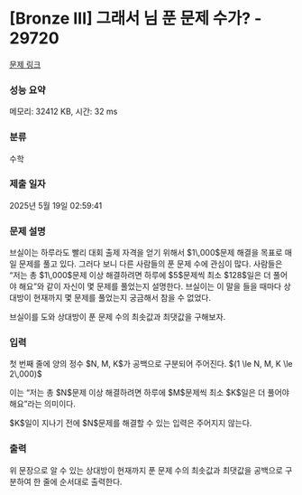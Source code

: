 # [Bronze III] 그래서 님 푼 문제 수가? - 29720 

[문제 링크](https://www.acmicpc.net/problem/29720) 

### 성능 요약

메모리: 32412 KB, 시간: 32 ms

### 분류

수학

### 제출 일자

2025년 5월 19일 02:59:41

### 문제 설명

<p>브실이는 하루라도 빨리 대회 출제 자격을 얻기 위해서 $1\,000$문제 해결을 목표로 매일 문제를 풀고 있다. 그러다 보니 다른 사람들의 푼 문제 수에 관심이 많다. 사람들은 “저는 총 $1\,000$문제 이상 해결하려면 하루에 $5$문제씩 최소 $128$일은 더 풀어야 해요”와 같이 자신이 몇 문제를 풀었는지 설명한다. 브실이는 이 말을 들을 때마다 상대방이 현재까지 몇 문제를 풀었는지 궁금해서 참을 수 없었다.</p>

<p>브실이를 도와 상대방이 푼 문제 수의 최솟값과 최댓값을 구해보자.</p>

### 입력 

 <p>첫 번째 줄에 양의 정수 $N, M, K$가 공백으로 구분되어 주어진다. $(1 \le N, M, K \le 2\,000)$</p>

<p>이는 “저는 총 $N$문제 이상 해결하려면 하루에 $M$문제씩 최소 $K$일은 더 풀어야 해요”라는 의미이다.</p>

<p>$K$일이 지나기 전에 $N$문제를 해결할 수 있는 입력은 주어지지 않는다.</p>

### 출력 

 <p>위 문장으로 알 수 있는 상대방이 현재까지 푼 문제 수의 최솟값과 최댓값을 공백으로 구분하여 한 줄에 순서대로 출력한다.</p>

